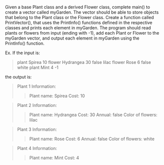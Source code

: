 Given a base Plant class and a derived Flower class, complete main() to create a vector called myGarden. The vector should be able to store objects that belong to the Plant class or the Flower class. Create a function called PrintVector(), that uses the PrintInfo() functions defined in the respective classes and prints each element in myGarden. The program should read plants or flowers from input (ending with -1), add each Plant or Flower to the myGarden vector, and output each element in myGarden using the PrintInfo() function.

Ex. If the input is:

> plant Spirea 10
> flower Hydrangea 30 false lilac
> flower Rose 6 false white
> plant Mint 4
> -1

the output is:

> Plant 1 Information:
>>   Plant name: Spirea
>>   Cost: 10

> Plant 2 Information:
>>   Plant name: Hydrangea
>>   Cost: 30
>>   Annual: false
>>   Color of flowers: lilac

> Plant 3 Information:
>>   Plant name: Rose
>>   Cost: 6
>>   Annual: false
>>   Color of flowers: white

> Plant 4 Information:
>>   Plant name: Mint
>>   Cost: 4
